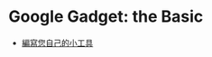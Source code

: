 # Google Gadget: the Basic #

  * [編寫您自己的小工具](http://64.233.189.102/translate_c?hl=zh-TW&sl=auto&tl=zh-TW&u=http://code.google.com/intl/zh-CN/apis/gadgets/docs/basic.html&usg=ALkJrhgsOj1adRf-LAmmoUxbE9le_bPIWQ)